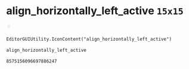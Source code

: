 # align_horizontally_left_active `15x15`
<img src="/img/align_horizontally_left_active.png" width=15 height=15>

``` CSharp
EditorGUIUtility.IconContent("align_horizontally_left_active")
```
```
align_horizontally_left_active
```
```
8575156096697886247
```
